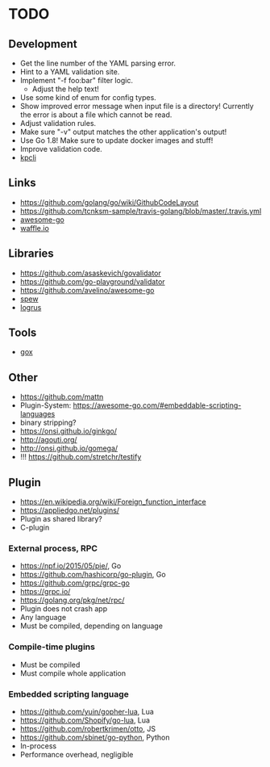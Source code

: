 # TODO

## Development
* Get the line number of the YAML parsing error.
* Hint to a YAML validation site.
* Implement "-f foo:bar" filter logic.
  * Adjust the help text!
* Use some kind of enum for config types.
* Show improved error message when input file is a directory! Currently the error is about a file which cannot be read.
* Adjust validation rules.
* Make sure "-v" output matches the other application's output!
* Use Go 1.8! Make sure to update docker images and stuff!
* Improve validation code.
* [kpcli](http://kpcli.sourceforge.net/)

## Links
* https://github.com/golang/go/wiki/GithubCodeLayout
* https://github.com/tcnksm-sample/travis-golang/blob/master/.travis.yml
* [awesome-go](https://github.com/avelino/awesome-go)
* [waffle.io](https://waffle.io/)

## Libraries
* https://github.com/asaskevich/govalidator
* https://github.com/go-playground/validator
* https://github.com/avelino/awesome-go
* [spew](https://github.com/davecgh/go-spew)
* [logrus](github.com/Sirupsen/logrus)

## Tools
* [gox](https://github.com/mitchellh/gox)

## Other
* https://github.com/mattn
* Plugin-System: https://awesome-go.com/#embeddable-scripting-languages
* binary stripping?
* https://onsi.github.io/ginkgo/
* http://agouti.org/
* http://onsi.github.io/gomega/
* !!! https://github.com/stretchr/testify

## Plugin
* https://en.wikipedia.org/wiki/Foreign_function_interface
* https://appliedgo.net/plugins/
* Plugin as shared library?
* C-plugin

### External process, RPC
* https://npf.io/2015/05/pie/, Go
* https://github.com/hashicorp/go-plugin, Go
* https://github.com/grpc/grpc-go
* https://grpc.io/
* https://golang.org/pkg/net/rpc/
* Plugin does not crash app
* Any language
* Must be compiled, depending on language

### Compile-time plugins
* Must be compiled
* Must compile whole application

### Embedded scripting language
* https://github.com/yuin/gopher-lua, Lua
* https://github.com/Shopify/go-lua, Lua
* https://github.com/robertkrimen/otto, JS
* https://github.com/sbinet/go-python, Python
* In-process
* Performance overhead, negligible
